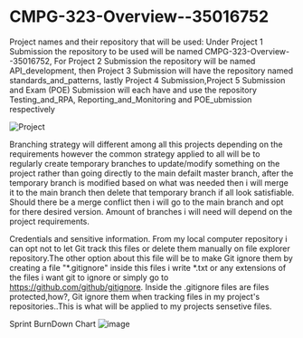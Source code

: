# CMPG-323-Overview--35016752 
Project names and their repository that will be used: 
Under Project 1 Submission the repository to be used will be named CMPG-323-Overview--35016752,
For Project 2 Submission the repository will be named API_development, 
then Project 3 Submission will have the repository named standards_and_patterns, 
lastly Project 4 Submission,Project 5 Submission and Exam (POE) Submission will each have and use 
the repository Testing_and_RPA, Reporting_and_Monitoring and POE_ubmission respectively


![Project](https://github.com/Bongani-4/CMPG-323-Overview--35016752/assets/140083292/ff36abef-8d34-42ee-940a-ee81a51a59cf)

Branching strategy will different among all this projects depending on the requirements however the common strategy applied to all will be to
regularly create temporary branches to update/modify something on the project rather than going directly to the main defailt master branch,
after the temporary branch is modified based on what was needed then i will merge it to the main branch then delete that temporary branch if all look satisfiable.
Should there be a  merge conflict then i will go to the main branch and opt for there desired version.
Amount of branches i will need will depend on the project requirements.

Credentials and sensitive information.
From my local computer repository i can opt not to let Git track this files 
or delete them manually on file explorer repository.The other option about this file will be to make Git ignore them by creating a file 
"*.gitignore" inside this files i write *.txt or any extensions of the files i want git to ignore or simply go to https://github.com/github/gitignore. Inside the .gitignore files are files protected,how?, Git ignore them when tracking files in my project's repositories..This is what will be applied to my projects sensetive files.



Sprint BurnDown Chart
![image](https://github.com/Bongani-4/CMPG-323-Overview--35016752/assets/140083292/7db4dbee-9b04-496a-a60c-86884571aeb5)


